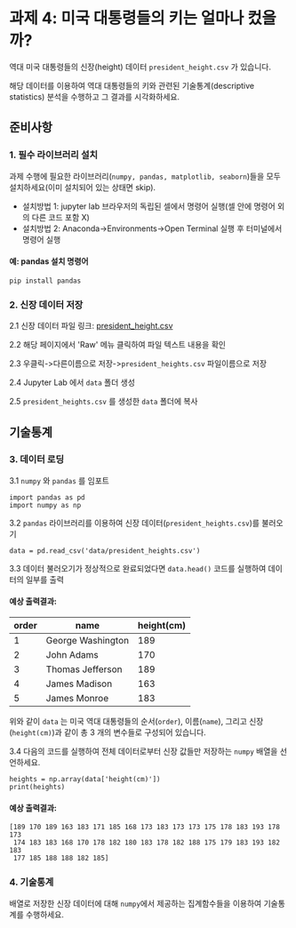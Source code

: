 # 과제 4: 미국 대통령들의 키는 얼마나 컸을까?

역대 미국 대통령들의 신장(height) 데이터 ```president_height.csv``` 가 있습니다.

해당 데이터를 이용하여 역대 대통령들의 키와 관련된 기술통계(descriptive statistics) 분석을 수행하고 그 결과를 시각화하세요.

## 준비사항
### 1. 필수 라이브러리 설치

과제 수행에 필요한 라이브러리(```numpy, pandas, matplotlib, seaborn```)들을 모두 설치하세요(이미 설치되어 있는 상태면 skip).

- 설치방법 1: jupyter lab 브라우저의 독립된 셀에서 명령어 실행(셀 안에 명령어 외의 다른 코드 포함 X)
- 설치방법 2: Anaconda->Environments->Open Terminal 실행 후 터미널에서 명령어 실행

#### 예: pandas 설치 명령어
```pip install pandas```

### 2. 신장 데이터 저장

2.1 신장 데이터 파일 링크: [president_height.csv](https://github.com/gurami85/lectures/blob/main/data/president_heights.csv)

2.2 해당 페이지에서 'Raw' 메뉴 클릭하여 파일 텍스트 내용을 확인

2.3 우클릭->다른이름으로 저장->```president_heights.csv``` 파일이름으로 저장

2.4 Jupyter Lab 에서 ```data``` 폴더 생성

2.5 ```president_heights.csv``` 를 생성한 ```data``` 폴더에 복사

## 기술통계

### 3. 데이터 로딩

3.1 ```numpy``` 와 ```pandas``` 를 임포트

```python3
import pandas as pd
import numpy as np
```

3.2  ```pandas``` 라이브러리를 이용하여 신장 데이터(```president_heights.csv```)를 불러오기

```python3
data = pd.read_csv('data/president_heights.csv')
```

3.3 데이터 불러오기가 정상적으로 완료되었다면  ```data.head()``` 코드를 실행하여 데이터의 일부를 출력

#### 예상 출력결과:

|order|name|height(cm)|
|---|---|---|
|1|George Washington|189|
|2|John Adams|170|
|3|Thomas Jefferson|189|
|4|James Madison|163|
|5|James Monroe|183|

위와 같이 ```data``` 는 미국 역대 대통령들의 순서(```order```), 이름(```name```), 그리고 신장(```height(cm)```)과 같이 총 3 개의 변수들로 구성되어 있습니다.

3.4 다음의 코드를 실행하여 전체 데이터로부터 신장 값들만 저장하는 ```numpy``` 배열을 선언하세요.

```python3
heights = np.array(data['height(cm)'])
print(heights)
```

#### 예상 출력결과:

```python3
[189 170 189 163 183 171 185 168 173 183 173 173 175 178 183 193 178 173
 174 183 183 168 170 178 182 180 183 178 182 188 175 179 183 193 182 183
 177 185 188 188 182 185]
```

### 4. 기술통계

배열로 저장한 신장 데이터에 대해 ```numpy```에서 제공하는 집계함수들을 이용하여 기술통계를 수행하세요.
